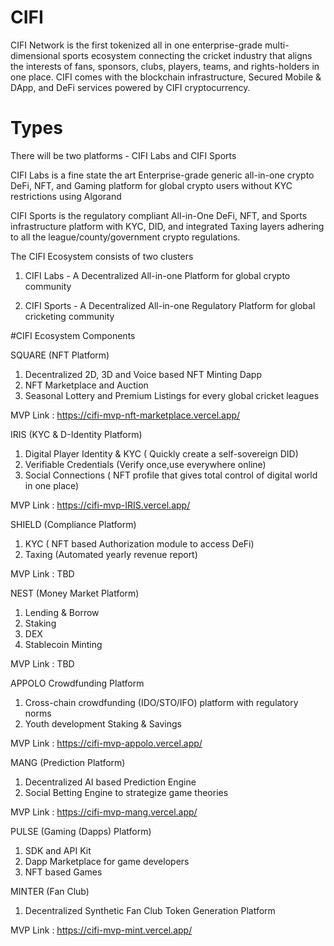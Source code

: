 # CIFI
CIFI Network is the first tokenized all in one enterprise-grade multi-dimensional sports ecosystem connecting the cricket industry that aligns the interests of fans, sponsors, clubs, players, teams, and rights-holders in one place. CIFI comes with the blockchain infrastructure, Secured Mobile &amp; DApp, and DeFi services powered by CIFI cryptocurrency.

# Types
There will be two platforms - CIFI Labs and CIFI Sports

CIFI Labs is a fine state the art Enterprise-grade generic all-in-one crypto DeFi, NFT, and Gaming platform for global crypto users without KYC restrictions using Algorand

CIFI Sports is the regulatory compliant All-in-One DeFi, NFT, and Sports infrastructure platform with KYC, DID, and integrated Taxing layers adhering to all the league/county/government crypto regulations.


The CIFI Ecosystem consists of two clusters

1) CIFI Labs - A Decentralized All-in-one Platform for global crypto community

2) CIFI Sports  - A Decentralized All-in-one Regulatory Platform for global cricketing community


#CIFI Ecosystem Components

SQUARE	(NFT Platform)
1) Decentralized 2D, 3D and Voice based NFT Minting Dapp
2) NFT Marketplace and Auction
3) Seasonal Lottery and Premium Listings for every global cricket leagues

MVP Link : https://cifi-mvp-nft-marketplace.vercel.app/


IRIS (KYC & D-Identity Platform)	
1) Digital Player Identity & KYC ( Quickly create a self-sovereign DID)
2) Verifiable Credentials (Verify once,use everywhere online)
3) Social Connections ( NFT profile that gives total control of digital world in one place)

MVP Link : https://cifi-mvp-IRIS.vercel.app/

SHIELD	(Compliance Platform)
1) KYC ( NFT based Authorization module to access DeFi)
2) Taxing (Automated yearly revenue report)

MVP Link : TBD

NEST (Money Market Platform)
1) Lending & Borrow
2) Staking
3) DEX
4) Stablecoin Minting

MVP Link : TBD

APPOLO	Crowdfunding Platform
1) Cross-chain crowdfunding (IDO/STO/IFO) platform with regulatory norms 
2) Youth development Staking & Savings

MVP Link : https://cifi-mvp-appolo.vercel.app/

MANG (Prediction Platform)
1) Decentralized AI based Prediction Engine
2) Social Betting Engine to strategize game theories

MVP Link : https://cifi-mvp-mang.vercel.app/

PULSE (Gaming (Dapps) Platform)
1) SDK and API Kit
2) Dapp Marketplace for game developers
3) NFT based Games

MINTER (Fan Club)	
1) Decentralized Synthetic Fan Club Token Generation Platform

MVP Link : https://cifi-mvp-mint.vercel.app/


